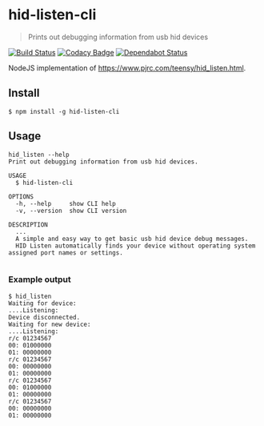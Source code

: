 # hid-listen-cli
> Prints out debugging information from usb hid devices

[![Build Status](https://travis-ci.org/zvecr/hid-listen-cli.svg?branch=master)](https://travis-ci.org/zvecr/hid-listen-cli)
[![Codacy Badge](https://api.codacy.com/project/badge/Grade/842bbfe00be74720afd7c6899652367c)](https://www.codacy.com/app/zvecr/hid-listen-cli?utm_source=github.com&amp;utm_medium=referral&amp;utm_content=zvecr/hid-listen-cli&amp;utm_campaign=Badge_Grade)
[![Dependabot Status](https://api.dependabot.com/badges/status?host=github&repo=zvecr/hid-listen-cli)](https://dependabot.com)

NodeJS implementation of <https://www.pjrc.com/teensy/hid_listen.html>.

## Install

```
$ npm install -g hid-listen-cli
```

## Usage

```shell
hid_listen --help
Print out debugging information from usb hid devices.

USAGE
  $ hid-listen-cli

OPTIONS
  -h, --help     show CLI help
  -v, --version  show CLI version

DESCRIPTION
  ...
  A simple and easy way to get basic usb hid device debug messages.
  HID Listen automatically finds your device without operating system assigned port names or settings.


```

### Example output
```shell
$ hid_listen
Waiting for device:
....Listening:
Device disconnected.
Waiting for new device:
....Listening:
r/c 01234567
00: 01000000
01: 00000000
r/c 01234567
00: 00000000
01: 00000000
r/c 01234567
00: 01000000
01: 00000000
r/c 01234567
00: 00000000
01: 00000000
```
